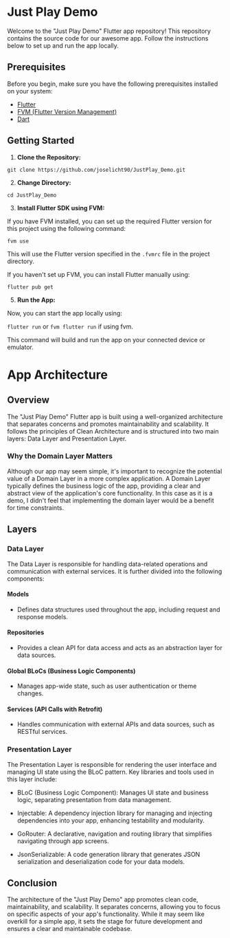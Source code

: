 # Just Play Demo

Welcome to the "Just Play Demo" Flutter app repository! This repository contains the source code for our awesome app. Follow the instructions below to set up and run the app locally.

## Prerequisites

Before you begin, make sure you have the following prerequisites installed on your system:

- [Flutter](https://flutter.dev/)
- [FVM (Flutter Version Management)](https://github.com/leoafarias/fvm)
- [Dart](https://dart.dev/)

## Getting Started

1. **Clone the Repository:**

```git clone https://github.com/joselicht90/JustPlay_Demo.git```

2. **Change Directory:**

```cd JustPlay_Demo```

3. **Install Flutter SDK using FVM:**

If you have FVM installed, you can set up the required Flutter version for this project using the following command: 

```fvm use```

This will use the Flutter version specified in the `.fvmrc` file in the project directory.

If you haven't set up FVM, you can install Flutter manually using:

```flutter pub get```

5. **Run the App:**

Now, you can start the app locally using:

```flutter run``` or ```fvm flutter run``` if using fvm.

This command will build and run the app on your connected device or emulator.

# App Architecture

## Overview

The "Just Play Demo" Flutter app is built using a well-organized architecture that separates concerns and promotes maintainability and scalability. It follows the principles of Clean Architecture and is structured into two main layers: Data Layer and Presentation Layer.

### Why the Domain Layer Matters

Although our app may seem simple, it's important to recognize the potential value of a Domain Layer in a more complex application. A Domain Layer typically defines the business logic of the app, providing a clear and abstract view of the application's core functionality. In this case as it is a demo, I didn't feel that implementing the domain layer would be a benefit for time constraints.

## Layers

### Data Layer

The Data Layer is responsible for handling data-related operations and communication with external services. It is further divided into the following components:

#### Models

- Defines data structures used throughout the app, including request and response models.

#### Repositories

- Provides a clean API for data access and acts as an abstraction layer for data sources.

#### Global BLoCs (Business Logic Components)

- Manages app-wide state, such as user authentication or theme changes.

#### Services (API Calls with Retrofit)

- Handles communication with external APIs and data sources, such as RESTful services.

### Presentation Layer

The Presentation Layer is responsible for rendering the user interface and managing UI state using the BLoC pattern. Key libraries and tools used in this layer include:

- BLoC (Business Logic Component): Manages UI state and business logic, separating presentation from data management.

- Injectable: A dependency injection library for managing and injecting dependencies into your app, enhancing testability and modularity.

- GoRouter: A declarative, navigation and routing library that simplifies navigating through app screens.

- JsonSerializable: A code generation library that generates JSON serialization and deserialization code for your data models.

## Conclusion

The architecture of the "Just Play Demo" app promotes clean code, maintainability, and scalability. It separates concerns, allowing you to focus on specific aspects of your app's functionality. While it may seem like overkill for a simple app, it sets the stage for future development and ensures a clear and maintainable codebase.

   
